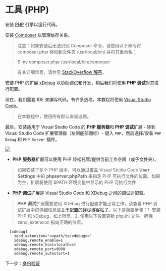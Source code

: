 # 工具 (PHP)

安装 [PHP](http://php.net/downloads.php) 引擎以运行代码。 

安装 [Composer](https://getcomposer.org/download/) 以管理依存关系。 

>注意：如果安装后无法识别 Composer 命令，请使用以下命令将 composer.phar 移动到文件夹 /usr/local/bin/ 并将其重命名： 

>$ mv composer.phar /usr/local/bin/composer 

> 有关详细信息，请参见 [StackOverflow 解答](https://stackoverflow.com/questions/25018894/osx-bash-composer-command-not-found)。
  
 安装 PHP 的扩展 [xDebug](https://xdebug.org/index.php) 以协助调试和开发，稍后我们将使用 **PHP 调试**对其进行配置。

现在，我们需要 IDE 来编写代码。有许多选项，本教程将使用 [Visual Studio Code](https://code.visualstudio.com/)。

> 在本教程中，使用所有默认安装选项。

最后，安装适用于 Visual Studio Code 的 **PHP 服务器**和 **PHP 调试**扩展 - 转到 Visual Studio Code 扩展管理器（左侧底部图标）- 键入 `PHP`，然后选择/安装 `PHP Debug` 和 `PHP Server` 插件。

![](_media/php/vs_code_extension.png) 

- **PHP 服务器**扩展可以使用 PHP 轻松托管/提供当前工作空间（或子文件夹）。
> 如果安装了多个 PHP 版本，可以通过覆盖 Visual Studio Code **User Settings** 中的 **phpserver.phpPath** 来指定 PHP 可执行文件的位置。如果为空，扩展将使用 $PATH 环境变量中显示的 PHP 可执行文件
 

- **PHP 调试**扩展是 Visual Studio Code 和 XDebug 之间的调试适配器。 
> **PHP 调试**扩展需要使用 XDebug 进行配置才能正常工作，请查看 PHP 调试扩展中的详细信息或[关于配置的详尽博客帖子](https://blogs.msdn.microsoft.com/nicktrog/2016/02/11/configuring-visual-studio-code-for-php-development/)，以下是简要步骤：1\. 安装 PHP 和 xDebug，如上所示。2\. 使用以下设置更新 php.ini 文件，确保 zend_extension 指向正确的位置。

      [xdebug]
        zend_extension="<<path/to/xdebug>>"
        xdebug.remote_enable=1
        xdebug.remote_host=localhost
        xdebug.remote_port=9000
        xdebug.remote_autostart=1


下一步：[身份验证](/zh-CN/oauth/)